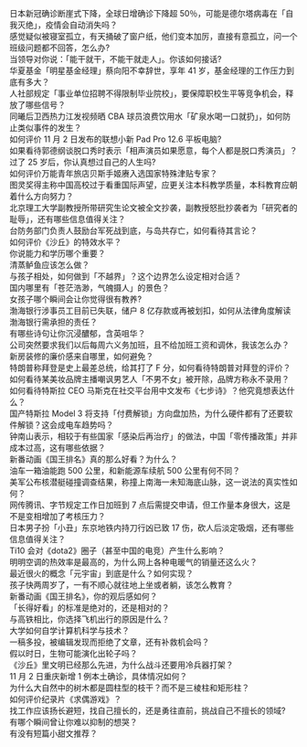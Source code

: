 日本新冠确诊断崖式下降，全球日增确诊下降超 50％，可能是德尔塔病毒在「自我灭绝」，疫情会自动消失吗？  
感觉疑似被寝室孤立，有天捅破了窗户纸，他们变本加厉，直接有意孤立，问一个班级问题都不回答，怎么办?  
当领导对你说：「能干就干，不能干就走人」。你该如何接话?  
华夏基金「明星基金经理」蔡向阳不幸辞世，享年 41 岁，基金经理的工作压力到底有多大？  
人社部规定「事业单位招聘不得限制毕业院校」，要保障职校生平等竞争机会，释放了哪些信号？  
同曦后卫西热力江发视频晒 CBA 球员浪费饮用水「矿泉水喝一口就扔」，如何防止类似事件的发生？  
如何评价 11 月 2 日发布的联想小新 Pad Pro 12.6 平板电脑?  
如果看待郭德纲谈脱口秀时表示「相声演员如果愿意，每个人都是脱口秀演员」？  
过了 25 岁后，你认真想过自己的人生吗?  
如何评价万能青年旅店贝斯手姬赓入选国家特殊津贴专家？  
图灵奖得主称中国高校过于看重国际声望，应更关注本科教学质量，本科教育应朝着什么方向努力？  
北京理工大学副教授所带研究生论文被全文抄袭，副教授怒批抄袭者为「研究者的耻辱」，还有哪些信息值得关注？  
台防务部门负责人鼓励台军死战到底，与岛共存亡，如何看待其言论？  
如何评价《沙丘》的特效水平？  
你说能力和学历哪个重要？  
清蒸鲈鱼应该怎么做？  
与孩子相处，如何做到「不越界」？这个边界怎么设定相对合适？  
国内哪里有「苍茫浩渺，气魄摄人」的景色？  
女孩子哪个瞬间会让你觉得很有教养?  
渤海银行涉事员工目前已失联，储户 8 亿存款或再被划扣，如何从法律角度解读渤海银行需承担的责任？  
有哪些诗句让你沉浸醲郁，含英咀华？  
公司突然要求我们以后每周六义务加班，且不给加班工资和调休，我该怎么办？  
新房装修的廉价感来自哪里，如何避免？  
特朗普称拜登是史上最差总统，给其打了 F 分，如何看待特朗普对拜登的评价？  
如何看待某美妆品牌主播嘲讽男艺人「不男不女」被开除，品牌方称永不录用？  
如何看待特斯拉 CEO 马斯克在社交平台用中文发布《七步诗》？他究竟想表达什么？  
国产特斯拉 Model 3 将支持「付费解锁」方向盘加热，为什么硬件都有了还要软件解锁？这会成电车趋势吗？  
钟南山表示，相较于有些国家「感染后再治疗」的做法，中国「零传播政策」并非成本过高，这有哪些依据？  
新番动画《国王排名》真的那么好看？为什么？  
油车一箱油能跑 500 公里，和新能源车续航 500 公里有何不同？  
美军公布核潜艇碰撞调查结果，称撞上南海一未知海底山脉，这一说法的真实性如何？  
网传腾讯、字节规定工作日加班到 7 点后需提交申请，但工作量本身很大，这是不是变相增加了考核压力？  
日本男子扮「小丑」东京地铁内持刀行凶已致 17 伤，砍人后淡定吸烟，还有哪些信息值得关注？  
Ti10 会对《dota2》圈子（甚至中国的电竞）产生什么影响？  
明明空调的热效率是最高的，为什么网上各种电暖气的销量还这么火？  
最近很火的概念「元宇宙」到底是什么？如何实现？  
孩子快两周岁了，一有不顺心就往地上坐或者躺，该怎么教育？  
新番动画《国王排名》，你的观后感如何？  
「长得好看」的标准是绝对的，还是相对的？  
与高铁相比，你选择飞机出行的原因是什么？  
大学如何自学计算机科学与技术？  
一稿多投，被编辑发现而拒绝了文章，还有补救机会吗？  
假以时日，生物可能演化出轮子吗？  
《沙丘》里文明已经那么先进，为什么战斗还要用冷兵器打架？  
11 月 2 日重庆新增 1 例本土确诊，具体情况如何？  
为什么大自然中的树木都是圆柱型的枝干？而不是三棱柱和矩形柱？  
如何评价纪录片《求偶游戏》？  
找工作应该扬长避短，找自己擅长的，还是勇往直前，挑战自己不擅长的领域?  
有哪个瞬间曾让你难以抑制的想哭？  
有没有短篇小甜文推荐？  

